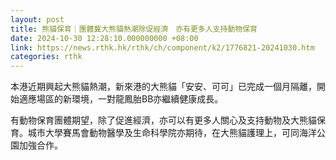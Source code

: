 ```yaml
---
layout: post
title: 熊貓保育｜團體冀大熊貓熱潮除促經濟　亦有更多人支持動物保育
date: 2024-10-30 12:28:10.000000000 +08:00
link: https://news.rthk.hk/rthk/ch/component/k2/1776821-20241030.htm
categories: rthk
---
```


本港近期興起大熊貓熱潮，新來港的大熊貓「安安、可可」已完成一個月隔離，開始適應場區的新環境，一對龍鳳胎BB亦繼續健康成長。

有動物保育團體期望，除了促進經濟，亦可以有更多人關心及支持動物及大熊貓保育。城市大學賽馬會動物醫學及生命科學院亦期待，在大熊貓護理上，可同海洋公園加強合作。
